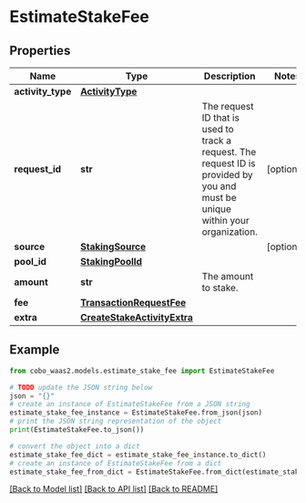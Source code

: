 # EstimateStakeFee


## Properties

Name | Type | Description | Notes
------------ | ------------- | ------------- | -------------
**activity_type** | [**ActivityType**](ActivityType.md) |  | 
**request_id** | **str** | The request ID that is used to track a request. The request ID is provided by you and must be unique within your organization. | [optional] 
**source** | [**StakingSource**](StakingSource.md) |  | [optional] 
**pool_id** | [**StakingPoolId**](StakingPoolId.md) |  | 
**amount** | **str** | The amount to stake. | 
**fee** | [**TransactionRequestFee**](TransactionRequestFee.md) |  | 
**extra** | [**CreateStakeActivityExtra**](CreateStakeActivityExtra.md) |  | 

## Example

```python
from cobo_waas2.models.estimate_stake_fee import EstimateStakeFee

# TODO update the JSON string below
json = "{}"
# create an instance of EstimateStakeFee from a JSON string
estimate_stake_fee_instance = EstimateStakeFee.from_json(json)
# print the JSON string representation of the object
print(EstimateStakeFee.to_json())

# convert the object into a dict
estimate_stake_fee_dict = estimate_stake_fee_instance.to_dict()
# create an instance of EstimateStakeFee from a dict
estimate_stake_fee_from_dict = EstimateStakeFee.from_dict(estimate_stake_fee_dict)
```
[[Back to Model list]](../README.md#documentation-for-models) [[Back to API list]](../README.md#documentation-for-api-endpoints) [[Back to README]](../README.md)


